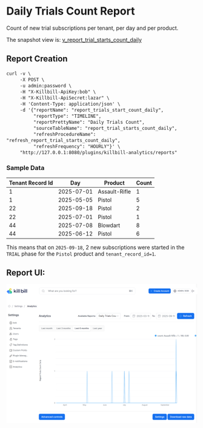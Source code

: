 # Daily Trials Count Report

Count of new trial subscriptions per tenant, per day and per product.

The snapshot view is: [v_report_trial_starts_count_daily](v_report_trial_starts_count_daily.md)

## Report Creation

```
curl -v \
     -X POST \
     -u admin:password \
     -H "X-Killbill-ApiKey:bob" \
     -H "X-Killbill-ApiSecret:lazar" \
     -H 'Content-Type: application/json' \
     -d '{"reportName": "report_trials_start_count_daily",
          "reportType": "TIMELINE",
          "reportPrettyName": "Daily Trials Count",
          "sourceTableName": "report_trial_starts_count_daily",
          "refreshProcedureName": "refresh_report_trial_starts_count_daily",
          "refreshFrequency": "HOURLY"}' \
     "http://127.0.0.1:8080/plugins/killbill-analytics/reports"
```

### Sample Data

| Tenant Record Id | Day        | Product       | Count |
|------------------|------------|---------------|-------|
| 1                | 2025-07-01 | Assault-Rifle | 1     |
| 1                | 2025-05-05 | Pistol        | 5     |
| 22               | 2025-09-18 | Pistol        | 2     |
| 22               | 2025-07-01 | Pistol        | 1     |
| 44               | 2025-07-08 | Blowdart      | 8     |
| 44               | 2025-06-12 | Pistol        | 6     |

This means that on `2025-09-18`, 2 new subscriptions were started in the `TRIAL` phase for the `Pistol` product and `tenant_record_id=1`.

## Report UI:

![daily-trials-count.png](daily-trials-count.png)


